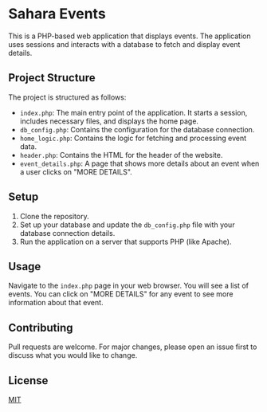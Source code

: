 # Sahara Events

This is a PHP-based web application that displays events. The application uses sessions and interacts with a database to fetch and display event details.

## Project Structure

The project is structured as follows:

- `index.php`: The main entry point of the application. It starts a session, includes necessary files, and displays the home page.
- `db_config.php`: Contains the configuration for the database connection.
- `home_logic.php`: Contains the logic for fetching and processing event data.
- `header.php`: Contains the HTML for the header of the website.
- `event_details.php`: A page that shows more details about an event when a user clicks on "MORE DETAILS".

## Setup

1. Clone the repository.
2. Set up your database and update the `db_config.php` file with your database connection details.
3. Run the application on a server that supports PHP (like Apache).

## Usage

Navigate to the `index.php` page in your web browser. You will see a list of events. You can click on "MORE DETAILS" for any event to see more information about that event.

## Contributing

Pull requests are welcome. For major changes, please open an issue first to discuss what you would like to change.

## License

[MIT](https://choosealicense.com/licenses/mit/)